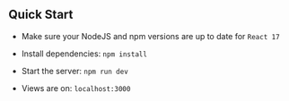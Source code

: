 
## Quick Start

- Make sure your NodeJS and npm versions are up to date for `React 17`

- Install dependencies: `npm install`

- Start the server: `npm run dev`

- Views are on: `localhost:3000`
